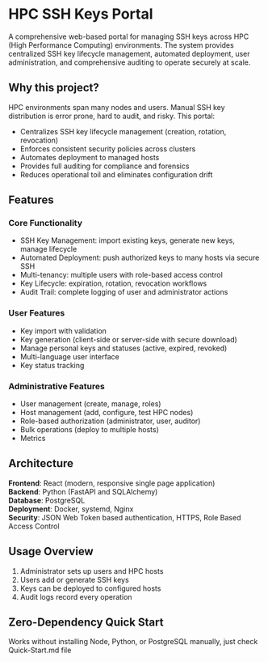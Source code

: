 # HPC SSH Keys Portal

A comprehensive web-based portal for managing SSH keys across HPC (High Performance Computing) environments. The system provides centralized SSH key lifecycle management, automated deployment, user administration, and comprehensive auditing to operate securely at scale.

## Why this project?

HPC environments span many nodes and users. Manual SSH key distribution is error prone, hard to audit, and risky. This portal:
- Centralizes SSH key lifecycle management (creation, rotation, revocation)
- Enforces consistent security policies across clusters
- Automates deployment to managed hosts
- Provides full auditing for compliance and forensics
- Reduces operational toil and eliminates configuration drift

## Features

### Core Functionality
- SSH Key Management: import existing keys, generate new keys, manage lifecycle
- Automated Deployment: push authorized keys to many hosts via secure SSH
- Multi-tenancy: multiple users with role-based access control
- Key Lifecycle: expiration, rotation, revocation workflows
- Audit Trail: complete logging of user and administrator actions

### User Features
- Key import with validation
- Key generation (client-side or server-side with secure download)
- Manage personal keys and statuses (active, expired, revoked)
- Multi-language user interface
- Key status tracking

### Administrative Features
- User management (create, manage, roles)
- Host management (add, configure, test HPC nodes)
- Role-based authorization (administrator, user, auditor)
- Bulk operations (deploy to multiple hosts)
- Metrics

## Architecture

**Frontend**: React (modern, responsive single page application)  
**Backend**: Python (FastAPI and SQLAlchemy)  
**Database**: PostgreSQL  
**Deployment**: Docker, systemd, Nginx  
**Security**: JSON Web Token based authentication, HTTPS, Role Based Access Control

## Usage Overview

1. Administrator sets up users and HPC hosts  
2. Users add or generate SSH keys  
3. Keys can be deployed to configured hosts  
4. Audit logs record every operation  

## Zero-Dependency Quick Start

Works without installing Node, Python, or PostgreSQL manually, just check Quick-Start.md file
